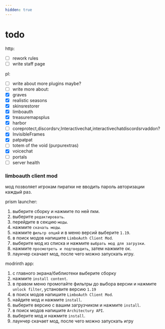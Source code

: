 ```yaml
---
hidden: true
---
```


# todo

http:

* [ ] rework rules
* [ ] write staff page

pl:

* [ ] write about more plugins maybe?
* [ ] write more about:
* [x] graves
* [x] realistic seasons
* [x] skinsrestorer
* [x] limboauth
* [x] treasuremapsplus
* [x] harbor
* [ ] coreprotect,discordsrv,Interactivechat,interactivechatdiscordsrvaddon?
* [x] InvisibleFrames
* [x] patpatpat
* [ ] totem of the void (purpurextras)
* [x] voicechat
* [ ] portals
* [ ] server health

###

###

### limboauth client mod

мод позволяет игрокам пиратки не вводить пароль авторизации каждый раз.

prism launcher:

1. выберите сборку и нажмите по ней пкм.
2. выберите `редактировать`.
3. перейдите в секцию `моды`.
4. нажмите `скачать моды`.
5. нажмите `фильтр опций` и в меню версий выберите `1.19`.
6. в поиск модов напишите `LimboAuth Client Mod`.
7. выберите мод из списка и нажмите `выбрать мод для загрузки`.
8. нажмите `просмотреть и подтвердить`, затем нажмите ок.
9. лаунчер скачает мод, после чего можно запускать игру.

modrinth app:

1. с главного экрана/библиотеки выберите сборку
2. нажмите `install content`.
3. в правом меню промотайте фильтры до выбора версии и нажмите `unlock filter`, установите версию `1.19`
4. в поиск модов напишите `LimboAuth Client Mod`.
5. найдите мод и нажмите `install`.
6. выберите версию с вашим загрузчиком и нажмите `install`.
7. в поиск модов напишите `Architectury API`.
8. выберите мод и нажмите `install`.
9. лаунчер скачает мод, после чего можно запускать игру



